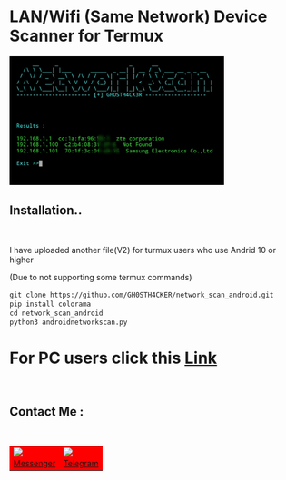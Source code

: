 # LAN/Wifi (Same Network) Device Scanner for Termux 

<img src="https://github.com/GH0STH4CKER/network_scan_android/blob/main/androidipscan_ss.jpg" width=75%>
<h2>Installation..</h2>
<br>

I have uploaded another file(V2) for turmux users who use Andrid 10 or higher

(Due to not supporting some termux commands)
<br>
```
git clone https://github.com/GH0STH4CKER/network_scan_android.git
pip install colorama
cd network_scan_android
python3 androidnetworkscan.py
```

# For PC users click this <a href="https://github.com/GH0STH4CKER/Lan_IP_Scanner" >Link</a>

<br>
<h2>Contact Me :</h2>
<br>
<table id="contact">
  <tr bgcolor="red">
    <td><a href="https://m.me/dimuth92"><img src=https://i.ibb.co/d57hytv/messenger.png"><br>Messenger</a></td>
    <td><a href="https://t.me/Dimuth92"><img src="https://i.ibb.co/DGF0tb8/telegram.png"><br>Telegram</a></td>
  </tr>
</table>

